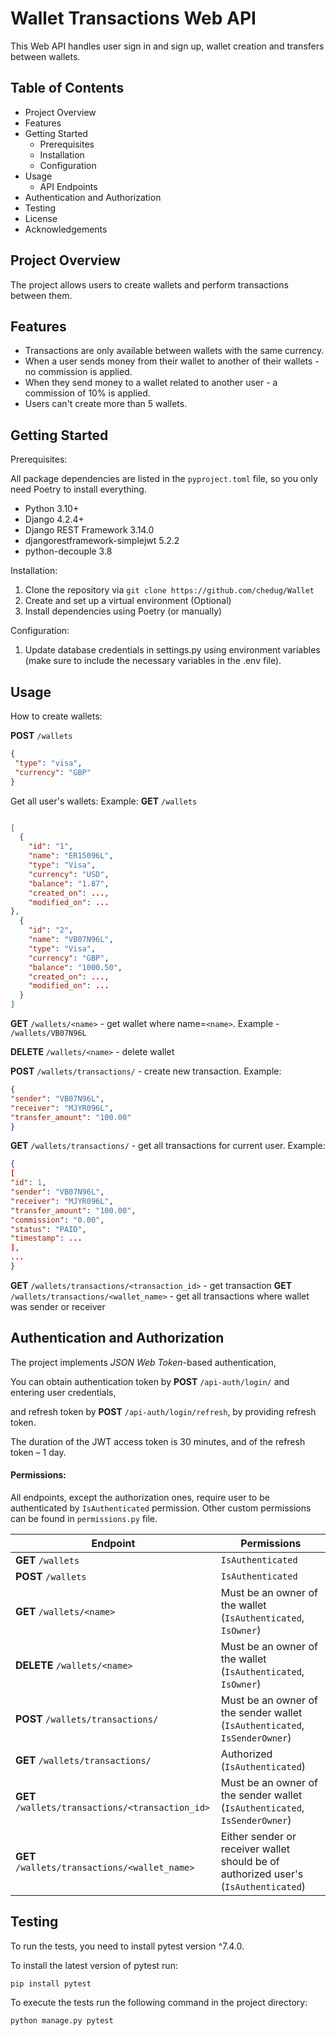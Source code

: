 # Wallet Transactions Web API

This Web API handles user sign in and sign up, wallet creation and transfers between wallets.

## Table of Contents

- Project Overview
- Features
- Getting Started
    - Prerequisites
    - Installation
    - Configuration
- Usage
    - API Endpoints
- Authentication and Authorization
- Testing
- License
- Acknowledgements

## Project Overview

The project allows users to create wallets and perform transactions between them.

## Features
- Transactions are only available between wallets with the same currency.
- When a user sends money from their wallet to another of their wallets - no commission is applied.
- When they send money to a wallet related to another user - a commission of 10% is applied.
- Users can't create more than 5 wallets.

## Getting Started

Prerequisites:

All package dependencies are listed in the `pyproject.toml` file, so you only need Poetry to install everything.

- Python 3.10+
- Django 4.2.4+
- Django REST Framework 3.14.0
- djangorestframework-simplejwt 5.2.2
- python-decouple 3.8

Installation:

1. Clone the repository via `git clone https://github.com/chedug/Wallet`
2. Create and set up a virtual environment (Optional)
3. Install dependencies using Poetry (or manually)

Configuration:

1. Update database credentials in settings.py using environment variables (make sure to include the necessary variables in the .env file).


## Usage

How to create wallets:

**POST** `/wallets`
```json
{
 "type": "visa",
 "currency": "GBP"
}
```

Get all user's wallets: Example:
**GET** `/wallets`
```json

[
  {
    "id": "1",
    "name": "ER15096L",
    "type": "Visa",
    "currency": "USD",
    "balance": "1.87",
    "created_on": ...,
    "modified_on": ...
},
  {
    "id": "2",
    "name": "VB07N96L",
    "type": "Visa",
    "currency": "GBP",
    "balance": "1000.50",
    "created_on": ...,
    "modified_on": ...
  }
]
```

**GET** `/wallets/<name>` - get wallet where name=`<name>`. Example - `/wallets/VB07N96L`

**DELETE** `/wallets/<name>` - delete wallet

**POST** `/wallets/transactions/` - create new transaction. Example:
```json
{
"sender": "VB07N96L",
"receiver": "MJYR096L",
"transfer_amount": "100.00"
}
```
**GET** `/wallets/transactions/` - get all transactions for current user. Example:
```json
{
[
"id": 1,
"sender": "VB07N96L",
"receiver": "MJYR096L",
"transfer_amount": "100.00",
"commission": "0.00",
"status": "PAID",
"timestamp": ...
],
...
}
```

**GET** `/wallets/transactions/<transaction_id>` - get transaction
**GET** `/wallets/transactions/<wallet_name>` - get all transactions where wallet was sender or receiver

## Authentication and Authorization

The project implements *JSON Web Token*-based authentication,

You can obtain authentication token by **POST** `/api-auth/login/` and entering user credentials,

and refresh token by **POST** `/api-auth/login/refresh`, by providing refresh token.

The duration of the JWT access token is 30 minutes, and of the refresh token – 1 day.

#### Permissions:

All endpoints, except the authorization ones, require user to be authenticated by `IsAuthenticated` permission.
Other custom permissions can be found in `permissions.py` file.


| Endpoint                                         | Permissions                                                                         |
|--------------------------------------------------|-------------------------------------------------------------------------------------|
| **GET**  `/wallets`                              | `IsAuthenticated`                                                                   |
| **POST** `/wallets`                              | `IsAuthenticated`                                                                   |
| **GET** `/wallets/<name>`                        | Must be an owner of the wallet (`IsAuthenticated`, `IsOwner`)                       |
| **DELETE** `/wallets/<name>`                     | Must be an owner of the wallet (`IsAuthenticated`, `IsOwner`)                       |
| **POST** `/wallets/transactions/`                | Must be an owner of the sender wallet (`IsAuthenticated`, `IsSenderOwner`)          |
| **GET** `/wallets/transactions/`                 | Authorized (`IsAuthenticated`)                                                      |
| **GET** `/wallets/transactions/<transaction_id>` | Must be an owner of the sender wallet (`IsAuthenticated`, `IsSenderOwner`)          |
| **GET** `/wallets/transactions/<wallet_name>`    | Either sender or receiver wallet should be of authorized user's (`IsAuthenticated`) | 

## Testing

To run the tests, you need to install pytest version ^7.4.0.

To install the latest version of pytest run:

```commandline
pip install pytest
```
To execute the tests run the following command in the project directory:
```commandline
python manage.py pytest
```

